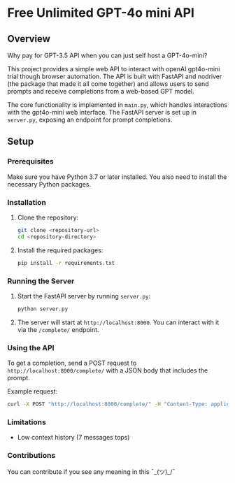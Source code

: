 # Free Unlimited GPT-4o mini API

## Overview

Why pay for GPT-3.5 API when you can just self host a GPT-4o-mini?

This project provides a simple web API to interact with openAI gpt4o-mini trial though browser automation. The API is built with FastAPI and nodriver (the package that made it all come together) and allows users to send prompts and receive completions from a web-based GPT model.

The core functionality is implemented in `main.py`, which handles interactions with the gpt4o-mini web interface. The FastAPI server is set up in `server.py`, exposing an endpoint for prompt completions.

## Setup

### Prerequisites

Make sure you have Python 3.7 or later installed. You also need to install the necessary Python packages.

### Installation

1. Clone the repository:

    ```bash
    git clone <repository-url>
    cd <repository-directory>
    ```

2. Install the required packages:

    ```bash
    pip install -r requirements.txt
    ```

### Running the Server

1. Start the FastAPI server by running `server.py`:

    ```bash
    python server.py
    ```

2. The server will start at `http://localhost:8000`. You can interact with it via the `/complete/` endpoint.

### Using the API

To get a completion, send a POST request to `http://localhost:8000/complete/` with a JSON body that includes the prompt. 

Example request:

```bash
curl -X POST "http://localhost:8000/complete/" -H "Content-Type: application/json" -d '{"prompt": "What is the meaning of life?"}'
```

### Limitations
- Low context history (7 messages tops)

### Contributions
You can contribute if you see any meaning in this ¯\_(ツ)_/¯